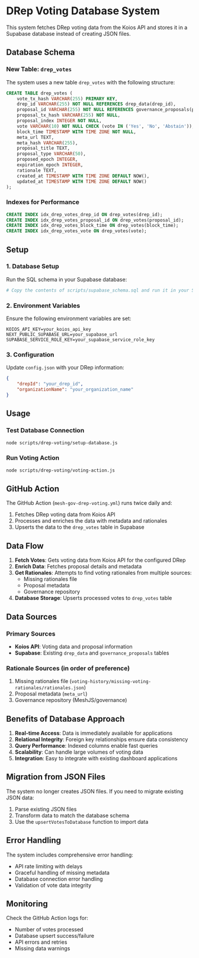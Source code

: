 # DRep Voting Database System

This system fetches DRep voting data from the Koios API and stores it in a Supabase database instead of creating JSON files.

## Database Schema

### New Table: `drep_votes`

The system uses a new table `drep_votes` with the following structure:

```sql
CREATE TABLE drep_votes (
    vote_tx_hash VARCHAR(255) PRIMARY KEY,
    drep_id VARCHAR(255) NOT NULL REFERENCES drep_data(drep_id),
    proposal_id VARCHAR(255) NOT NULL REFERENCES governance_proposals(proposal_id),
    proposal_tx_hash VARCHAR(255) NOT NULL,
    proposal_index INTEGER NOT NULL,
    vote VARCHAR(10) NOT NULL CHECK (vote IN ('Yes', 'No', 'Abstain')),
    block_time TIMESTAMP WITH TIME ZONE NOT NULL,
    meta_url TEXT,
    meta_hash VARCHAR(255),
    proposal_title TEXT,
    proposal_type VARCHAR(50),
    proposed_epoch INTEGER,
    expiration_epoch INTEGER,
    rationale TEXT,
    created_at TIMESTAMP WITH TIME ZONE DEFAULT NOW(),
    updated_at TIMESTAMP WITH TIME ZONE DEFAULT NOW()
);
```

### Indexes for Performance

```sql
CREATE INDEX idx_drep_votes_drep_id ON drep_votes(drep_id);
CREATE INDEX idx_drep_votes_proposal_id ON drep_votes(proposal_id);
CREATE INDEX idx_drep_votes_block_time ON drep_votes(block_time);
CREATE INDEX idx_drep_votes_vote ON drep_votes(vote);
```

## Setup

### 1. Database Setup

Run the SQL schema in your Supabase database:

```bash
# Copy the contents of scripts/supabase_schema.sql and run it in your Supabase SQL editor
```

### 2. Environment Variables

Ensure the following environment variables are set:

```env
KOIOS_API_KEY=your_koios_api_key
NEXT_PUBLIC_SUPABASE_URL=your_supabase_url
SUPABASE_SERVICE_ROLE_KEY=your_supabase_service_role_key
```

### 3. Configuration

Update `config.json` with your DRep information:

```json
{
    "drepId": "your_drep_id",
    "organizationName": "your_organization_name"
}
```

## Usage

### Test Database Connection

```bash
node scripts/drep-voting/setup-database.js
```

### Run Voting Action

```bash
node scripts/drep-voting/voting-action.js
```

## GitHub Action

The GitHub Action (`mesh-gov-drep-voting.yml`) runs twice daily and:

1. Fetches DRep voting data from Koios API
2. Processes and enriches the data with metadata and rationales
3. Upserts the data to the `drep_votes` table in Supabase

## Data Flow

1. **Fetch Votes**: Gets voting data from Koios API for the configured DRep
2. **Enrich Data**: Fetches proposal details and metadata
3. **Get Rationales**: Attempts to find voting rationales from multiple sources:
   - Missing rationales file
   - Proposal metadata
   - Governance repository
4. **Database Storage**: Upserts processed votes to `drep_votes` table

## Data Sources

### Primary Sources
- **Koios API**: Voting data and proposal information
- **Supabase**: Existing `drep_data` and `governance_proposals` tables

### Rationale Sources (in order of preference)
1. Missing rationales file (`voting-history/missing-voting-rationales/rationales.json`)
2. Proposal metadata (`meta_url`)
3. Governance repository (MeshJS/governance)

## Benefits of Database Approach

1. **Real-time Access**: Data is immediately available for applications
2. **Relational Integrity**: Foreign key relationships ensure data consistency
3. **Query Performance**: Indexed columns enable fast queries
4. **Scalability**: Can handle large volumes of voting data
5. **Integration**: Easy to integrate with existing dashboard applications

## Migration from JSON Files

The system no longer creates JSON files. If you need to migrate existing JSON data:

1. Parse existing JSON files
2. Transform data to match the database schema
3. Use the `upsertVotesToDatabase` function to import data

## Error Handling

The system includes comprehensive error handling:

- API rate limiting with delays
- Graceful handling of missing metadata
- Database connection error handling
- Validation of vote data integrity

## Monitoring

Check the GitHub Action logs for:
- Number of votes processed
- Database upsert success/failure
- API errors and retries
- Missing data warnings 